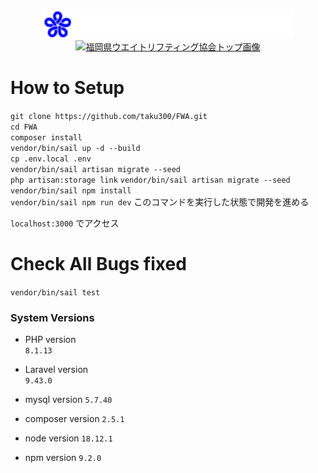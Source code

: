 <p align="center">
<a href=""><img src="/public/images/layout/logo_white_strate.png" width="400" alt="福岡県ウエイトリフティング協会ロゴ"></a>
<a href=""><img src="/public/images/top/top1.png" width="400" alt="福岡県ウエイトリフティング協会トップ画像"></a><br>
</p>

# How to Setup

`git clone https://github.com/taku300/FWA.git`  
`cd FWA`  
`composer install`  
`vendor/bin/sail up -d --build`  
`cp .env.local .env`  
`vendor/bin/sail artisan migrate --seed`  
`php artisan:storage link`
`vendor/bin/sail artisan migrate --seed`  
`vendor/bin/sail npm install`  
`vendor/bin/sail npm run dev` このコマンドを実行した状態で開発を進める

`localhost:3000` でアクセス

# Check All Bugs fixed
`vendor/bin/sail test`

### System Versions

* PHP version  
`8.1.13`

* Laravel version  
`9.43.0`

* mysql version
`5.7.40`

* composer version
`2.5.1`

* node version
`18.12.1`

* npm version
`9.2.0`
